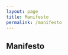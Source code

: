 ```yaml
---
layout: page
title: Manifesto
permalink: /manifesto
---
```

## Manifesto
<!-- 
<p>So far a total of <span id='covidDeaths'></span> people have died from COVID in the United States.</p>

<script>
    // load json from session storage and parse json object 
    var deathSpan = document.getElementById('covidDeaths'); 
    var CovidData = JSON.parse(sessionStorage.getItem('CovidData')); 
    // get totalDeaths count and turn into 123,456 format
    var totalDeaths = CovidData[0].totalDeaths.toLocaleString(); 
    deathSpan.replaceWith(totalDeaths); 
</script> 
--> 
